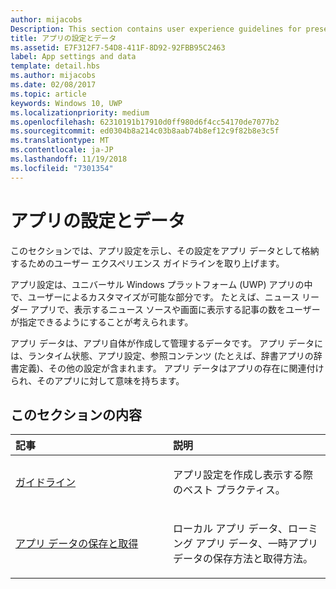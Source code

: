 ```yaml
---
author: mijacobs
Description: This section contains user experience guidelines for presenting app settings and storing those settings as app data.
title: アプリの設定とデータ
ms.assetid: E7F312F7-54D8-411F-8D92-92FBB95C2463
label: App settings and data
template: detail.hbs
ms.author: mijacobs
ms.date: 02/08/2017
ms.topic: article
keywords: Windows 10, UWP
ms.localizationpriority: medium
ms.openlocfilehash: 62310191b17910d0ff980d6f4cc54170de7077b2
ms.sourcegitcommit: ed0304b8a214c03b8aab74b8ef12c9f82b8e3c5f
ms.translationtype: MT
ms.contentlocale: ja-JP
ms.lasthandoff: 11/19/2018
ms.locfileid: "7301354"
---
```

# <a name="app-settings-and-data"></a>アプリの設定とデータ




このセクションでは、アプリ設定を示し、その設定をアプリ データとして格納するためのユーザー エクスペリエンス ガイドラインを取り上げます。

アプリ設定は、ユニバーサル Windows プラットフォーム (UWP) アプリの中で、ユーザーによるカスタマイズが可能な部分です。 たとえば、ニュース リーダー アプリで、表示するニュース ソースや画面に表示する記事の数をユーザーが指定できるようにすることが考えられます。

アプリ データは、アプリ自体が作成して管理するデータです。 アプリ データには、ランタイム状態、アプリ設定、参照コンテンツ (たとえば、辞書アプリの辞書定義)、その他の設定が含まれます。 アプリ データはアプリの存在に関連付けられ、そのアプリに対して意味を持ちます。
## <a name="in-this-section"></a>このセクションの内容
<table>
<colgroup>
<col width="50%" />
<col width="50%" />
</colgroup>
<thead>
<tr class="header">
<th align="left">記事</th>
<th align="left">説明</th>
</tr>
</thead>
<tbody>
<tr class="odd">
<td align="left"><p><a href="guidelines-for-app-settings.md">ガイドライン</a></p></td>
<td align="left"><p>アプリ設定を作成し表示する際のベスト プラクティス。</p></td>
</tr>
<tr class="even">
<td align="left"><p><a href="store-and-retrieve-app-data.md">アプリ データの保存と取得</a></p></td>
<td align="left"><p>ローカル アプリ データ、ローミング アプリ データ、一時アプリ データの保存方法と取得方法。</p></td>
</tr>
</tbody>
</table>



